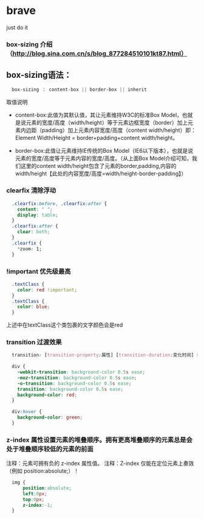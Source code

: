 # brave
just do it


### box-sizing 介绍（http://blog.sina.com.cn/s/blog_877284510101kt87.html）
## box-sizing语法：
```css
  box-sizing ： content-box || border-box || inherit
```

取值说明

* content-box:此值为其默认值，其让元素维持W3C的标准Box Model，也就是说元素的宽度/高度（width/height）等于元素边框宽度（border）加上元素内边距（padding）加上元素内容宽度/高度（content width/height）即：Element Width/Height = border+padding+content width/height。

* border-box:此值让元素维持IE传统的Box Model（IE6以下版本），也就是说元素的宽度/高度等于元素内容的宽度/高度。（从上面Box Model介绍可知，我们这里的content width/height包含了元素的border,padding,内容的width/height【此处的内容宽度/高度=width/height-border-padding】）

### clearfix 清除浮动
```css
  .clearfix:before, .clearfix:after {
    content: " ";
    display: table;
  }
  .clearfix:after {
    clear: both;
  }
  .clearfix {
    *zoom: 1;
  }
```

### !important 优先级最高

```css
  .textClass {
    color: red !important;
  }
  .textClass {
    color: blue;
  }
```
上述中在textClass这个类包裹的文字颜色会是red

### transition 过渡效果

```css
  transition: [transition-property:属性] [transition-duration:变化时间] [transtion-time-function:时间函数] [transition-delay:延迟时间]
  
  div {
    -webkit-transition: background-color 0.5s ease;
    -moz-transition: background-color 0.5s ease;
    -o-transition: background-color 0.5s ease;
    transition: background-color 0.5s ease;
    background-color: red;
  }
  
  div:hover {
    background-color: green;
  }
```
### z-index 属性设置元素的堆叠顺序。拥有更高堆叠顺序的元素总是会处于堆叠顺序较低的元素的前面
注释：元素可拥有负的 z-index 属性值。
注释：Z-index 仅能在定位元素上奏效（例如 position:absolute;）！

```css 
  img {
      position:absolute;
      left:0px;
      top:0px;
      z-index:-1;
  }
```

